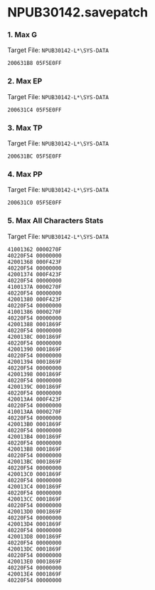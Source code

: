 # NPUB30142.savepatch

### 1. Max G

Target File: `NPUB30142-L*\SYS-DATA`

```
200631B8 05F5E0FF
```

### 2. Max EP

Target File: `NPUB30142-L*\SYS-DATA`

```
200631C4 05F5E0FF
```

### 3. Max TP

Target File: `NPUB30142-L*\SYS-DATA`

```
200631BC 05F5E0FF
```

### 4. Max PP

Target File: `NPUB30142-L*\SYS-DATA`

```
200631C0 05F5E0FF
```

### 5. Max All Characters Stats

Target File: `NPUB30142-L*\SYS-DATA`

```
41001362 0000270F
40220F54 00000000
42001368 000F423F
40220F54 00000000
42001374 000F423F
40220F54 00000000
4100137A 0000270F
40220F54 00000000
42001380 000F423F
40220F54 00000000
41001386 0000270F
40220F54 00000000
42001388 0001869F
40220F54 00000000
4200138C 0001869F
40220F54 00000000
42001390 0001869F
40220F54 00000000
42001394 0001869F
40220F54 00000000
42001398 0001869F
40220F54 00000000
4200139C 0001869F
40220F54 00000000
420013A4 000F423F
40220F54 00000000
410013AA 0000270F
40220F54 00000000
420013B0 0001869F
40220F54 00000000
420013B4 0001869F
40220F54 00000000
420013B8 0001869F
40220F54 00000000
420013BC 0001869F
40220F54 00000000
420013C0 0001869F
40220F54 00000000
420013C4 0001869F
40220F54 00000000
420013CC 0001869F
40220F54 00000000
420013D0 0001869F
40220F54 00000000
420013D4 0001869F
40220F54 00000000
420013D8 0001869F
40220F54 00000000
420013DC 0001869F
40220F54 00000000
420013E0 0001869F
40220F54 00000000
420013E4 0001869F
40220F54 00000000
```

